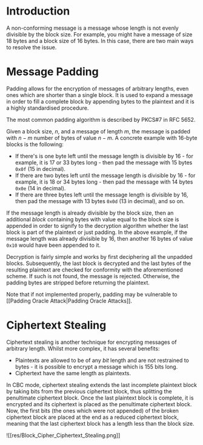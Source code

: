 # Introduction

A non-conforming message is a message whose length is not evenly divisible by the block size. For example, you might have a message of size 18 bytes and a block size of 16 bytes. In this case, there are two main ways to resolve the issue.

# Message Padding

Padding allows for the encryption of messages of arbitrary lengths, even ones which are shorter than a single block. It is used to expand a message in order to fill a complete block by appending bytes to the plaintext and it is a highly standardised procedure. 

The most common padding algorithm is described by PKCS#7 in RFC 5652.

Given a block size, $n$, and a message of length $m$, the message is padded with $n-m$ number of bytes of value $n-m$.  A concrete example with 16-byte blocks is the following:
- If there's is one byte left until the message length is divisible by 16 - for example, it is 17 or 33 bytes long - then pad the message with 15 bytes `0x0f` (15 in decimal).
- If there are two bytes left until the message length is divisible by 16 - for example, it is 18 or 34 bytes long - then pad the message with 14 bytes `0x0e` (14 in decimal).
- If there are three bytes left until the message length is divisible by 16, then pad the message with 13 bytes `0x0d` (13 in decimal), and so on.

If the message length is already divisible by the block size, then an additional *block* containing bytes with value equal to the block size is appended in order to signify to the decryption algorithm whether the last block is part of the plaintext or just padding. In the above example, if the message length was already divisible by 16, then another 16 bytes of value `0x10` would have been appended to it.

Decryption is fairly simple and works by first deciphering all the unpadded blocks. Subsequently, the last block is decrypted and the last bytes of the resulting plaintext are checked for conformity with the aforementioned scheme. If such is not found, the message is rejected. Otherwise, the padding bytes are stripped before returning the plaintext.

Note that if not implemented properly, padding may be vulnerable to [[Padding Oracle Attack|Padding Oracle Attacks]].

# Ciphertext Stealing

Ciphertext stealing is another technique for encrypting messages of arbitrary length. Whilst more complex, it has several benefits:
- Plaintexts are allowed to be of any *bit* length and are not restrained to bytes - it is possible to encrypt a message which is 155 bits long.
- Ciphertext have the same length as plaintexts.

In CBC mode, ciphertext stealing extends the last incomplete plaintext block by taking bits from the previous ciphertext block, thus splitting the penultimate ciphertext block. Once the last plaintext block is complete, it is encrypted and its ciphertext is placed as the penultimate ciphertext block. Now, the first bits (the ones which were not appended) of the broken ciphertext block are placed at the end as a reduced ciphertext block, meaning that the last ciphertext block has a length less than the block size.

![[res/Block_Cipher_Ciphertext_Stealing.png]]
